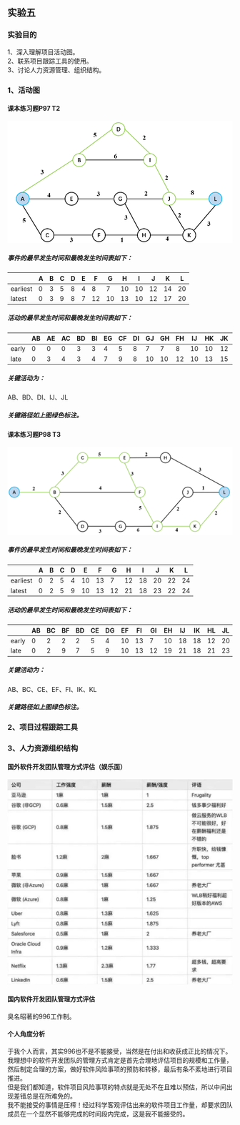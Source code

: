 ## 实验五
### 实验目的
1、深入理解项目活动图。  
2、联系项目跟踪工具的使用。  
3、讨论人力资源管理、组织结构。  
### 1、活动图
#### 课本练习题P97 T2
![P92-T2](https://github.com/renhailiyou/Software-Project/blob/main/MATERIAL/ex5-1.png)
##### 事件的最早发生时间和最晚发生时间表如下：
|          | A | B | C | D | E | F  | G  | H  | I  | J  | K  | L  |
|----------|---|---|---|---|---|----|----|----|----|----|----|----|
| earliest | 0 | 3 | 5 | 8 | 4 | 8  | 7  | 10 | 10 | 12 | 14 | 20 |
| latest   | 0 | 3 | 9 | 8 | 7 | 12 | 10 | 13 | 10 | 12 | 17 | 20 |

##### 活动的最早发生时间和最晚发生时间表如下：
|       | AB | AE | AC | BD | BI | EG | CF | DI | GJ | GH | FH | IJ | HK | JK | JL | KL |
|-------|----|----|----|----|----|----|----|----|----|----|----|----|----|----|----|----|
| early | 0  | 0  | 0  | 3  | 3  | 4  | 5  | 8  | 7  | 7  | 8  | 10 | 10 | 12 | 12 | 14 |
| late  | 0  | 3  | 4  | 3  | 4  | 7  | 9  | 8  | 10 | 10 | 12 | 10 | 13 | 15 | 12 | 17 |
##### 关键活动为：
AB、BD、DI、IJ、JL
##### 关键路径如上图绿色标注。

#### 课本练习题P98 T3
![P93-3](https://github.com/renhailiyou/Software-Project/blob/main/MATERIAL/ex5-2.png)
##### 事件的最早发生时间和最晚发生时间表如下：
|          | A | B | C | D | E  | F  | G  | H  | I  | J  | K  | L  |
|----------|---|---|---|---|----|----|----|----|----|----|----|----|
| earliest | 0 | 2 | 5 | 4 | 10 | 13 | 7  | 12 | 18 | 20 | 22 | 24 |
| latest   | 0 | 2 | 5 | 9 | 10 | 13 | 12 | 21 | 18 | 23 | 22 | 24 |

##### 活动的最早发生时间和最晚发生时间表如下：
|       | AB | BC | BF | BD | CE | DG | EF | FI | GI | EH | IJ | IK | HL | JL | KL |
|-------|----|----|----|----|----|----|----|----|----|----|----|----|----|----|----|
| early | 0  | 2  | 2  | 2  | 5  | 4  | 10 | 13 | 7  | 10 | 18 | 18 | 12 | 20 | 22 |
| late  | 0  | 2  | 9  | 7  | 5  | 9  | 10 | 13 | 12 | 19 | 21 | 18 | 21 | 23 | 22 |
##### 关键活动为：
AB、BC、CE、EF、FI、IK、KL
##### 关键路径如上图绿色标注。

### 2、项目过程跟踪工具

### 3、人力资源组织结构
#### 国外软件开发团队管理方式评估（娱乐面）
![EX5-4](https://github.com/renhailiyou/Software-Project/blob/main/MATERIAL/ex5-4.png)
#### 国内软件开发团队管理方式评估
臭名昭著的996工作制。
#### 个人角度分析
于我个人而言，其实996也不是不能接受，当然是在付出和收获成正比的情况下。  
我理想中的软件开发团队的管理方式肯定是首先合理地评估项目的规模和工作量，然后制定合理的方案，做好软件风险事项的预防和转移，最后有条不紊地进行项目推进。  
但是我们都知道，软件项目风险事项的特点就是无处不在且难以预估，所以中间出现差错总是在所难免的。  
我不能接受的事情是压榨！经过科学客观评估出来的软件项目工作量，却要求团队成员在一个显然不能够完成的时间段内完成，这是我不能接受的。
